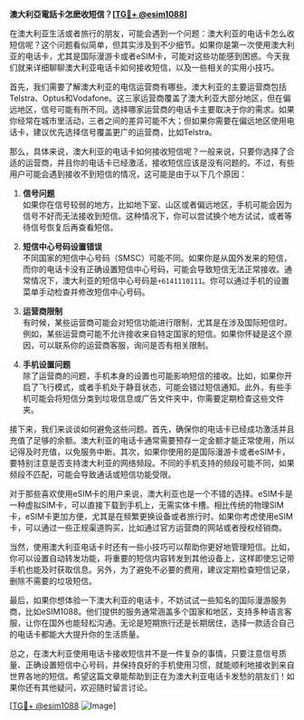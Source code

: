 **澳大利亞電話卡怎麽收短信？[[TG💪+ @esim1088](https://t.me/s/esim1088)]**

在澳大利亚生活或者旅行的朋友，可能会遇到一个问题：澳大利亚的电话卡怎么收短信呢？这个问题看似简单，但其实涉及到不少细节。如果你是第一次使用澳大利亚的电话卡，尤其是国际漫游卡或者eSIM卡，可能对这些功能感到困惑。今天我们就来详细聊聊澳大利亚电话卡如何接收短信，以及一些相关的实用小技巧。

首先，我们需要了解澳大利亚的电信运营商有哪些。澳大利亚的主要运营商包括Telstra、Optus和Vodafone。这三家运营商覆盖了澳大利亚大部分地区，但在偏远地区，信号可能有所不同。选择哪家运营商的电话卡主要取决于你的需求。如果你经常在城市里活动，三者之间的差异可能不大；但如果你需要在偏远地区使用电话卡，建议优先选择信号覆盖更广的运营商，比如Telstra。

那么，具体来说，澳大利亚的电话卡如何接收短信呢？一般来说，只要你选择了合适的运营商，并且你的电话卡已经激活，接收短信应该是没有问题的。不过，有些用户可能会遇到接收不到短信的情况，这可能是由于以下几个原因：

1. **信号问题**  
   如果你在信号较弱的地方，比如地下室、山区或者偏远地区，手机可能会因为信号不好而无法接收到短信。这种情况下，你可以尝试换个地方试试，或者等待信号恢复后再查看短信。

2. **短信中心号码设置错误**  
   不同国家的短信中心号码（SMSC）可能不同。如果你是从国外发来的短信，而你的电话卡没有正确设置短信中心号码，可能会导致短信无法正常接收。通常情况下，澳大利亚的短信中心号码是`+6141110111`。你可以通过手机的设置菜单手动检查并修改短信中心号码。

3. **运营商限制**  
   有时候，某些运营商可能会对短信功能进行限制，尤其是在涉及国际短信时。例如，某些运营商可能不允许接收来自特定国家的短信。如果你怀疑是这个原因，可以联系你的运营商客服，询问是否有相关限制。

4. **手机设置问题**  
   除了运营商的问题，手机本身的设置也可能影响短信的接收。比如，如果你开启了飞行模式，或者手机处于静音状态，可能会错过短信通知。此外，有些手机可能会将短信分类到垃圾信息或广告文件夹中，你需要定期检查这些文件夹。

接下来，我们来谈谈如何避免这些问题。首先，确保你的电话卡已经成功激活并且充值了足够的余额。澳大利亚的电话卡通常需要预存一定金额才能正常使用，所以记得及时充值，以免服务中断。其次，如果你使用的是国际漫游卡或者eSIM卡，要特别注意是否支持澳大利亚的网络频段。不同的手机支持的频段可能不同，如果频段不匹配，可能会导致通话或短信功能受限。

对于那些喜欢使用eSIM卡的用户来说，澳大利亚也是一个不错的选择。eSIM卡是一种虚拟SIM卡，可以直接下载到手机上，无需实体卡槽。相比传统的物理SIM卡，eSIM卡更加方便，尤其是在频繁更换设备或者旅行时。如果你考虑使用eSIM卡，可以通过一些正规渠道购买，比如通过官方运营商的网站或者授权经销商。

当然，使用澳大利亚电话卡时还有一些小技巧可以帮助你更好地管理短信。比如，你可以设置自动转发功能，将重要的短信内容转发到其他设备上，这样即使忘记带手机也能及时获取信息。另外，为了避免不必要的费用，建议定期检查短信记录，删除不需要的垃圾短信。

最后，如果你想体验一下澳大利亚的电话卡，不妨试试一些知名的国际漫游服务商，比如eSIM1088。他们提供的服务通常涵盖多个国家和地区，支持多种语言客服，让你在国外也能轻松沟通。无论是短期旅行还是长期居住，选择一款适合自己的电话卡都能大大提升你的生活质量。

总之，在澳大利亚使用电话卡接收短信并不是一件复杂的事情，只要注意信号质量、正确设置短信中心号码，并保持良好的手机使用习惯，就能顺利地接收到来自世界各地的短信。希望这篇文章能帮助到正在为澳大利亚电话卡发愁的朋友们！如果你还有其他疑问，欢迎随时留言讨论。

[[TG💪+ @esim1088](https://t.me/s/esim1088) ![Image](https://i.postimg.cc/4NQfJmqS/Snipaste-2025-05-13-00-14-12.png)]